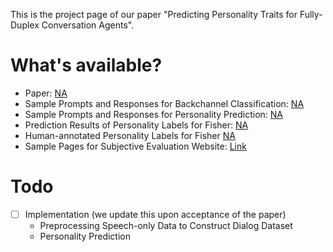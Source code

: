 This is the project page of our paper "Predicting Personality Traits for Fully-Duplex Conversation Agents". 

# What's available?
- Paper: [NA]()
- Sample Prompts and Responses for Backchannel Classification: [NA]()
- Sample Prompts and Responses for Personality Prediction: [NA]()
- Prediction Results of Personality Labels for Fisher: [NA]()
- Human-annotated Personality Labels for Fisher [NA]()
- Sample Pages for Subjective Evaluation Website: [Link](https://github.com/shinshoji01/Personality-Prediction-for-Conversation-Agents/tree/main/subjective_evaluation/sample_pages)

# Todo
- [ ] Implementation (we update this upon acceptance of the paper)
  - Preprocessing Speech-only Data to Construct Dialog Dataset
  - Personality Prediction
